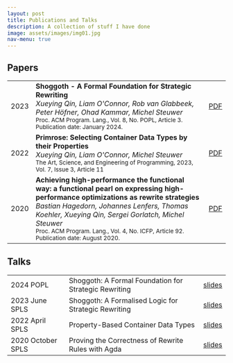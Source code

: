 ```yaml
---
layout: post
title: Publications and Talks
description: A collection of stuff I have done
image: assets/images/img01.jpg
nav-menu: true
---
```

## Papers
<div class="table-wrapper">
	<table border="0">
		<tbody>
			<tr>
			<td>2023</td>
				<td>
                    <b>Shoggoth - A Formal Foundation for Strategic Rewriting</b>
                    <br />
                    <i>Xueying Qin, Liam O'Connor, Rob van Glabbeek, Peter Höfner, Ohad Kammar, Michel Steuwer</i>
                    <br />
                    <small>Proc. ACM Program. Lang., Vol. 8, No. POPL, Article 3. Publication date: January 2024.</small>
					<td><a href="https://xyunknown.github.io/assets/pdfs/popl2024.pdf">PDF</a></td>
                </td>
			</tr>
			<tr>
				<td>2022</td>
				<td>
                    <b>Primrose: Selecting Container Data Types by their Properties</b>
                    <br />
                    <i>Xueying Qin, Liam O'Connor, Michel Steuwer</i>
                    <br />
                    <small>The Art, Science, and Engineering of Programming, 2023, Vol. 7, Issue 3, Article 11</small>
                </td>
				<td><a href="https://xyunknown.github.io/assets/pdfs/programming2023.pdf">PDF</a></td>
			</tr>
			<tr>
				<td>2020</td>
				<td>
                    <b>Achieving high-performance the functional way: a functional pearl on expressing high-performance optimizations as rewrite strategies</b>
                    <br />
                    <i>Bastian Hagedorn, Johannes Lenfers, Thomas Koehler, Xueying Qin, Sergei Gorlatch, Michel Steuwer</i>
                    <br />
                    <Small>Proc. ACM Program. Lang., Vol. 4, No. ICFP, Article 92. Publication date: August 2020.</small>
                </td>
				<td><a href="https://xyunknown.github.io/assets/pdfs/icfp2020.pdf">PDF</a></td>
			</tr>
		</tbody>
	</table>
</div>

## Talks
<div class="table-wrapper">
	<table border="0">
		<tbody>
			<tr>
				<td>2024 POPL</td>
				<td>
                    Shoggoth: A Formal Foundation for Strategic Rewriting
                </td>
				<td><a href="https://xyunknown.github.io/assets/pdfs/shoggoth_talk_jan_2024.pdf">slides</a></td>
			</tr>
			<tr>
				<td>2023 June SPLS</td>
				<td>
                    Shoggoth: A Formalised Logic for Strategic Rewriting
                </td>
				<td><a href="https://xyunknown.github.io/assets/pdfs/spls2023.pdf">slides</a></td>
			</tr>
			<tr>
				<td>2022 April SPLS</td>
				<td>
                    Property-Based Container Data Types
                </td>
				<td><a href="https://xyunknown.github.io/assets/pdfs/talk_programming_2023.pdf">slides</a></td>
			</tr>
			<tr>
				<td>2020 October SPLS</td>
				<td>
                    Proving the Correctness of Rewrite Rules with Agda
                </td>
				<td><a href="https://xyunknown.github.io/assets/pdfs/spls2020.pdf">slides</a></td>
			</tr>
		</tbody>
	</table>
</div>

